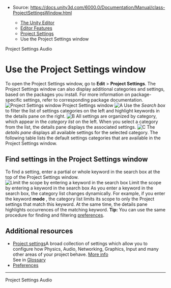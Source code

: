 * Source: https://docs.unity3d.com/6000.0/Documentation/Manual/class-ProjectSettingsWindow.html

  * [The Unity Editor](https://docs.unity3d.com/6000.0/Documentation/Manual/unity-editor.html)
  * [Editor Features](https://docs.unity3d.com/6000.0/Documentation/Manual/EditorFeatures.html)
  * [Project Settings](https://docs.unity3d.com/6000.0/Documentation/Manual/comp-ManagerGroup.html)
  * Use the Project Settings window


[](https://docs.unity3d.com/6000.0/Documentation/Manual/comp-ManagerGroup.html)
Project Settings
[](https://docs.unity3d.com/6000.0/Documentation/Manual/class-AudioManager.html)
Audio
# Use the Project Settings window
To open the Project Settings window, go to **Edit** > **Project Settings**.
The Project Settings window can also display additional categories and settings, based on the packages you install. For more information on package-specific settings, refer to corresponding package documentation.
![Project Settings window](https://docs.unity3d.com/6000.0/Documentation/uploads/Main/Settings.png) Project Settings window
![A](https://docs.unity3d.com/6000.0/Documentation/uploads/Main/LetterA.png) Use the _Search box_ to filter the list of settings categories on the left and highlight keywords in the details pane on the right.
![B](https://docs.unity3d.com/6000.0/Documentation/uploads/Main/LetterB.png) All settings are organized by category, which appear in the _category list_ on the left. When you select a category from the list, the details pane displays the associated settings.
![C](https://docs.unity3d.com/6000.0/Documentation/uploads/Main/LetterC.png) The _details pane_ displays all available settings for the selected category.
The following table lists the default settings categories that are available in the Project Settings window.
## Find settings in the Project Settings window
To find a setting, enter a partial or whole keyword in the search box at the top of the Project Settings window.
![Limit the scope by entering a keyword in the search box](https://docs.unity3d.com/6000.0/Documentation/uploads/Main/Settings-filter.png) Limit the scope by entering a keyword in the search box
As you enter a keyword in the search box, the category list changes dynamically. For example, if you enter the keyword **mode** , the category list limits its scope to only the Project settings that match this keyword. At the same time, the details pane highlights occurrences of the matching keyword. 
**Tip:** You can use the same procedure for finding and filtering [preferences](https://docs.unity3d.com/6000.0/Documentation/Manual/Preferences.html).
## Additional resources
  * [Project settings](https://docs.unity3d.com/6000.0/Documentation/Manual/comp-ManagerGroup.html)A broad collection of settings which allow you to configure how Physics, Audio, Networking, Graphics, Input and many other areas of your project behave. [More info](https://docs.unity3d.com/6000.0/Documentation/Manual/comp-ManagerGroup.html)  
See in [Glossary](https://docs.unity3d.com/6000.0/Documentation/Manual/Glossary.html#ProjectSettings)
  * [Preferences](https://docs.unity3d.com/6000.0/Documentation/Manual/Preferences.html)


* * *
[](https://docs.unity3d.com/6000.0/Documentation/Manual/comp-ManagerGroup.html)
Project Settings
[](https://docs.unity3d.com/6000.0/Documentation/Manual/class-AudioManager.html)
Audio

